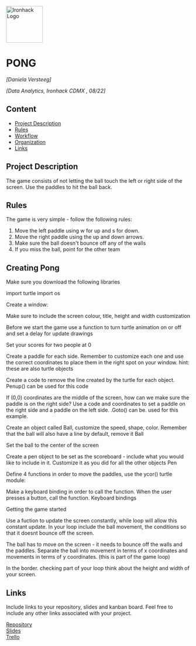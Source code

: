 <img src="https://bit.ly/2VnXWr2" alt="Ironhack Logo" width="100"/>

# PONG 
*[Daniela Versteeg]*

*[Data Analytics, Ironhack CDMX , 08/22]*

## Content
- [Project Description](#project-description)
- [Rules](#rules)
- [Workflow](#workflow)
- [Organization](#organization)
- [Links](#links)

## Project Description
The game consists of not letting the ball touch the left or right side of the screen. Use the paddles to hit the ball back.

## Rules
The game is very simple - follow the following rules:

1. Move the left paddle using w for up and s for down.
2. Move the right paddle using the up and down arrows.
3. Make sure the ball doesn't bounce off any of the walls
4. If you miss the ball, point for the other team

## Creating Pong


Make sure you download the following libraries

import turtle
import os


Create a window:

Make sure to include the screen colour, title, height and width customization 



Before we start the game use a function to turn turtle animation on or off and set a delay for update drawings


Set your scores for two people at 0 


Create a paddle for each side. Remember to customize each one and use the correct coordinates to place them in the right spot on your window.
hint: these are also turtle objects


Create a code to remove the line created by the turtle for each object. Penup() can be used for this code 


If (0,0) coordinates are the middle of the screen, how can we make sure the paddle is on the right side? Use a code and coordinates to set a paddle on the right side and a paddle on the left side. .Goto() can be.  used for this example.



Create an object called Ball, customize the speed, shape, color. Remember that the ball will also have a line by default, remove it 
Ball


Set the ball to the center of the screen

Create a pen object to be set as the scoreboard - include what you would like to include in it. Customize it as you did
for all the other objects
Pen


Define 4 functions in order to move the paddles, use the ycor() turtle module:


Make a keyboard binding in order to call the function. When the user presses a button, call the function.
Keyboard bindings

Getting the game started 

Use a fuction to update the screen constantly, while loop will allow this constant update. In your loop include the ball movement, 
the conditions so that it doesnt bounce off the screen. 


The ball has to move on the screen - it needs to bounce off the walls and the paddles. Separate the ball into movement in terms of x coordinates and movements in terms of y coordinates. (this is part of the game loop)
 

In the border. checking part of your loop think about the height and width of your screen.

## Links
Include links to your repository, slides and kanban board. Feel free to include any other links associated with your project.

[Repository](https://github.com/)  
[Slides](https://slides.com/)  
[Trello](https://trello.com/en)  
